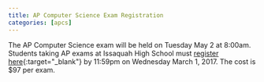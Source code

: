 ```yaml
---
title: AP Computer Science Exam Registration
categories: [apcs]
---
```

The AP Computer Science exam will be held on Tuesday May 2 at 8:00am. Students taking AP exams at Issaquah
High School must [register here](https://user.totalregistration.net/AP/480500){:target="_blank"} by 11:59pm on Wednesday
March 1, 2017. The cost is $97 per exam.
